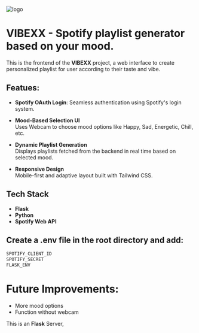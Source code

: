 ![logo](https://github.com/user-attachments/assets/c78c6410-4fe4-466b-927f-72b502c2df6d)


# **VIBEXX - Spotify playlist generator based on your mood.**

This is the frontend of the **VIBEXX** project, a web interface to create personalized playlist for user according to their taste and vibe. 

## **Featues:**

- **Spotify OAuth Login**:
  Seamless authentication using Spotify's login system.
 
- **Mood-Based Selection UI**  
  Uses Webcam to choose  mood options like Happy, Sad, Energetic, Chill, etc.

- **Dynamic Playlist Generation**  
  Displays playlists fetched from the backend in real time based on selected mood.

- **Responsive Design**  
  Mobile-first and adaptive layout built with Tailwind CSS.


## **Tech Stack**
- **Flask**
- **Python**
- **Spotify Web API**

## **Create a .env file in the root directory and add:**
```bash
SPOTIFY_CLIENT_ID
SPOTIFY_SECRET
FLASK_ENV
```

# **Future Improvements:**
- More mood options
- Function without webcam

This is an **Flask** Server,

